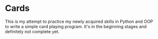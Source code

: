 # Cards

This is my attempt to practice my newly acquired skills in Python and OOP to write a simple card playing program. It's in the beginning stages and definitely not complete yet.
